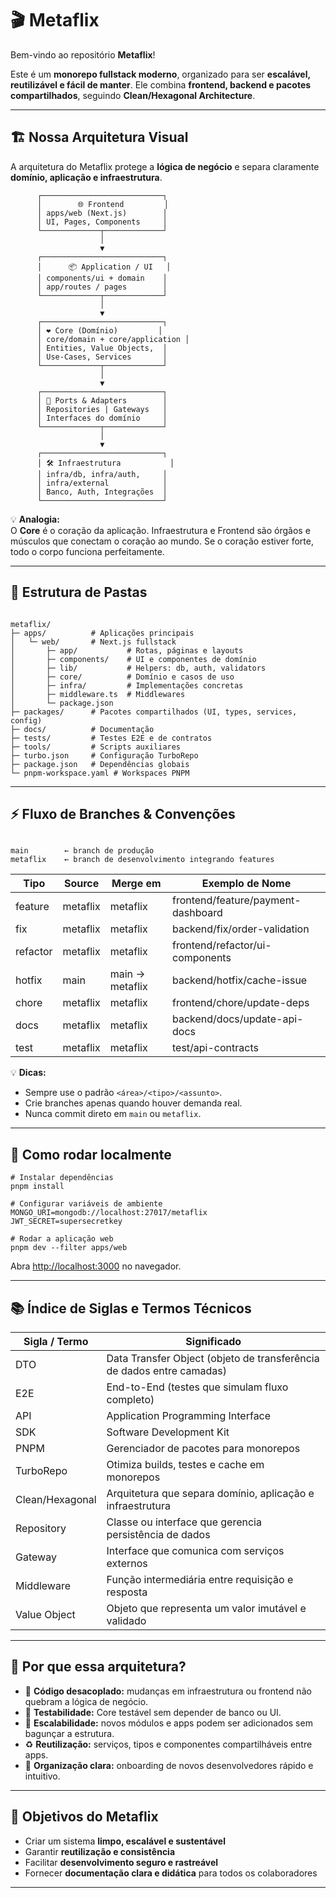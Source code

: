 # 🎬 Metaflix

Bem-vindo ao repositório **Metaflix**!  

Este é um **monorepo fullstack moderno**, organizado para ser **escalável, reutilizável e fácil de manter**. Ele combina **frontend, backend e pacotes compartilhados**, seguindo **Clean/Hexagonal Architecture**.

---

## 🏗️ Nossa Arquitetura Visual

A arquitetura do Metaflix protege a **lógica de negócio** e separa claramente **domínio, aplicação e infraestrutura**.  

```
      ┌───────────────────────────┐
      │        🌐 Frontend         │
      │ apps/web (Next.js)        │
      │ UI, Pages, Components     │
      └─────────────┬─────────────┘
                    │
                    ▼
      ┌───────────────────────────┐
      │      📦 Application / UI   │
      │ components/ui + domain    │
      │ app/routes / pages        │
      └─────────────┬─────────────┘
                    │
                    ▼
      ┌───────────────────────────┐
      │ ❤️ Core (Domínio)         │
      │ core/domain + core/application │
      │ Entities, Value Objects,  │
      │ Use-Cases, Services       │
      └─────────────┬─────────────┘
                    │
                    ▼
      ┌───────────────────────────┐
      │ 🔌 Ports & Adapters        │
      │ Repositories | Gateways   │
      │ Interfaces do domínio     │
      └─────────────┬─────────────┘
                    │
                    ▼
      ┌───────────────────────────┐
      │ 🛠️ Infraestrutura           │
      │ infra/db, infra/auth,     │
      │ infra/external            │
      │ Banco, Auth, Integrações  │
      └───────────────────────────┘
```

💡 **Analogia:**  
O **Core** é o coração da aplicação. Infraestrutura e Frontend são órgãos e músculos que conectam o coração ao mundo. Se o coração estiver forte, todo o corpo funciona perfeitamente.

---

## 🌳 Estrutura de Pastas

```

metaflix/
├─ apps/          # Aplicações principais
│   └─ web/       # Next.js fullstack
│       ├─ app/           # Rotas, páginas e layouts
│       ├─ components/    # UI e componentes de domínio
│       ├─ lib/           # Helpers: db, auth, validators
│       ├─ core/          # Domínio e casos de uso
│       ├─ infra/         # Implementações concretas
│       ├─ middleware.ts  # Middlewares
│       └─ package.json
├─ packages/      # Pacotes compartilhados (UI, types, services, config)
├─ docs/          # Documentação
├─ tests/         # Testes E2E e de contratos
├─ tools/         # Scripts auxiliares
├─ turbo.json     # Configuração TurboRepo
├─ package.json   # Dependências globais
└─ pnpm-workspace.yaml # Workspaces PNPM

```

---

## ⚡ Fluxo de Branches & Convenções

```

main        ← branch de produção
metaflix    ← branch de desenvolvimento integrando features

````

| Tipo      | Source    | Merge em        | Exemplo de Nome                   |
|-----------|-----------|----------------|----------------------------------|
| feature   | metaflix  | metaflix       | frontend/feature/payment-dashboard |
| fix       | metaflix  | metaflix       | backend/fix/order-validation      |
| refactor  | metaflix  | metaflix       | frontend/refactor/ui-components   |
| hotfix    | main      | main → metaflix | backend/hotfix/cache-issue       |
| chore     | metaflix  | metaflix       | frontend/chore/update-deps       |
| docs      | metaflix  | metaflix       | backend/docs/update-api-docs     |
| test      | metaflix  | metaflix       | test/api-contracts               |

💡 **Dicas:**
- Sempre use o padrão `<área>/<tipo>/<assunto>`.  
- Crie branches apenas quando houver demanda real.  
- Nunca commit direto em `main` ou `metaflix`.

---

## 🚀 Como rodar localmente

```
# Instalar dependências
pnpm install

# Configurar variáveis de ambiente
MONGO_URI=mongodb://localhost:27017/metaflix
JWT_SECRET=supersecretkey

# Rodar a aplicação web
pnpm dev --filter apps/web
````

Abra [http://localhost:3000](http://localhost:3000) no navegador.

---

## 📚 Índice de Siglas e Termos Técnicos

| Sigla / Termo   | Significado                                                           |
| --------------- | --------------------------------------------------------------------- |
| DTO             | Data Transfer Object (objeto de transferência de dados entre camadas) |
| E2E             | End-to-End (testes que simulam fluxo completo)                        |
| API             | Application Programming Interface                                     |
| SDK             | Software Development Kit                                              |
| PNPM            | Gerenciador de pacotes para monorepos                                 |
| TurboRepo       | Otimiza builds, testes e cache em monorepos                           |
| Clean/Hexagonal | Arquitetura que separa domínio, aplicação e infraestrutura            |
| Repository      | Classe ou interface que gerencia persistência de dados                |
| Gateway         | Interface que comunica com serviços externos                          |
| Middleware      | Função intermediária entre requisição e resposta                      |
| Value Object    | Objeto que representa um valor imutável e validado                    |

---

## 🌟 Por que essa arquitetura?

* 💪 **Código desacoplado:** mudanças em infraestrutura ou frontend não quebram a lógica de negócio.
* 🧪 **Testabilidade:** Core testável sem depender de banco ou UI.
* 🚀 **Escalabilidade:** novos módulos e apps podem ser adicionados sem bagunçar a estrutura.
* ♻️ **Reutilização:** serviços, tipos e componentes compartilháveis entre apps.
* 🧭 **Organização clara:** onboarding de novos desenvolvedores rápido e intuitivo.

---

## 🎯 Objetivos do Metaflix

* Criar um sistema **limpo, escalável e sustentável**
* Garantir **reutilização e consistência**
* Facilitar **desenvolvimento seguro e rastreável**
* Fornecer **documentação clara e didática** para todos os colaboradores

---

